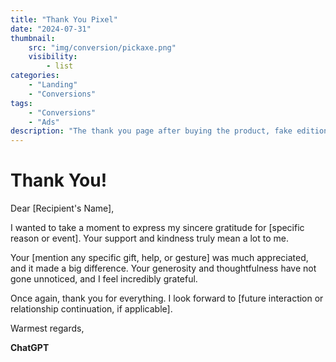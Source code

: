 ```yaml
---
title: "Thank You Pixel"
date: "2024-07-31"
thumbnail:
    src: "img/conversion/pickaxe.png"
    visibility:
        - list
categories:
    - "Landing"
    - "Conversions"
tags:
    - "Conversions"
    - "Ads"
description: "The thank you page after buying the product, fake edition, with pixel lib and configurable ?rate"
---
```


<script src="https://sdk-dev.moneyoyo.org/v1/pxl.js"></script>

# Thank You!

Dear [Recipient's Name],

I wanted to take a moment to express my sincere gratitude for [specific reason or event]. Your support and kindness
truly mean a lot to me.

Your [mention any specific gift, help, or gesture] was much appreciated, and it made a big difference. Your generosity
and thoughtfulness have not gone unnoticed, and I feel incredibly grateful.

Once again, thank you for everything. I look forward
to [future interaction or relationship continuation, if applicable].

Warmest regards,

**ChatGPT**

<script>
    document.addEventListener('DOMContentLoaded', () => {
        const rate = new URLSearchParams(window.location.search).get('rate');
        if (rate) {
            if (Math.random() > Number(rate)) {
                return;
            }
        }
        window.mnyypxl();
    })
</script>
